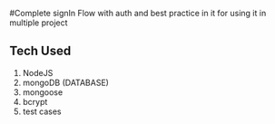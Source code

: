 #Complete signIn Flow with auth and best practice in it for using it in multiple project 
## Tech Used
1. NodeJS
2. mongoDB (DATABASE)
3. mongoose
4. bcrypt
5. test cases
   
